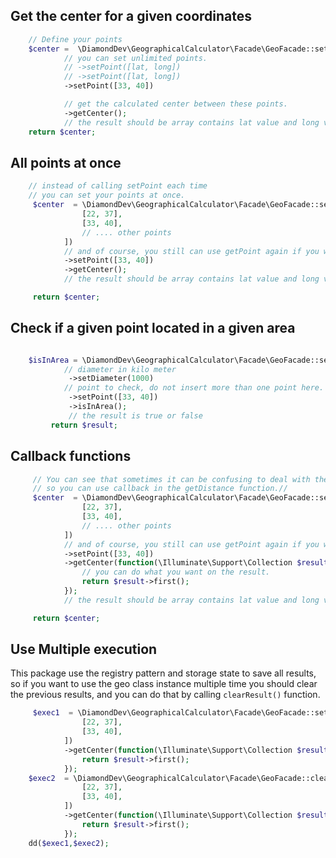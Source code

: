 Get the center for a given coordinates
-------

```php
    // Define your points
    $center =  \DiamondDev\GeographicalCalculator\Facade\GeoFacade::setPoint([22, 37])
            // you can set unlimited points.
            // ->setPoint([lat, long])
            // ->setPoint([lat, long])
            ->setPoint([33, 40])

            // get the calculated center between these points.
            ->getCenter();
            // the result should be array contains lat value and long value
    return $center;
```

All points at once
---------------

```php
    // instead of calling setPoint each time
    // you can set your points at once.
     $center  = \DiamondDev\GeographicalCalculator\Facade\GeoFacade::setPoints([
                [22, 37],
                [33, 40],
                // .... other points
            ])
            // and of course, you still can use getPoint again if you want.
            ->setPoint([33, 40])
            ->getCenter();
            // the result should be array contains lat value and long value

     return $center;
```

Check if a given point located in a given area
---------------

```php

    $isInArea = \DiamondDev\GeographicalCalculator\Facade\GeoFacade::setMainPoint([22, 37])
            // diameter in kilo meter
             ->setDiameter(1000)
            // point to check, do not insert more than one point here.
             ->setPoint([33, 40])
             ->isInArea();
             // the result is true or false
         return $result;
```

Callback functions
---------------

```php
     // You can see that sometimes it can be confusing to deal with the output,
     // so you can use callback in the getDistance function.// 
     $center  = \DiamondDev\GeographicalCalculator\Facade\GeoFacade::setPoints([
                [22, 37],
                [33, 40],
                // .... other points
            ])
            // and of course, you still can use getPoint again if you want.
            ->setPoint([33, 40])
            ->getCenter(function(\Illuminate\Support\Collection $result){
                // you can do what you want on the result.
                return $result->first();
            });
            // the result should be array contains lat value and long value

     return $center;
```

Use Multiple execution
---------------
This package use the registry pattern and storage state to save all results,
so if you want to use the geo class instance multiple time you should clear the previous results,
and you can do that by calling `clearResult()` function.

```php
     $exec1  = \DiamondDev\GeographicalCalculator\Facade\GeoFacade::setPoints([
                [22, 37],
                [33, 40],
            ])
            ->getCenter(function(\Illuminate\Support\Collection $result){
                return $result->first();
            });
    $exec2  = \DiamondDev\GeographicalCalculator\Facade\GeoFacade::clearResult()->setPoints([
                [22, 37],
                [33, 40],
            ])
            ->getCenter(function(\Illuminate\Support\Collection $result){
                return $result->first();
            });
    dd($exec1,$exec2);
```


